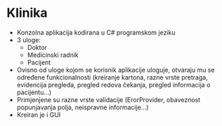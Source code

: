# Klinika

* Konzolna aplikacija kodirana u C# programskom jeziku
* 3 uloge:
  - Doktor
  - Medicinski radnik
  - Pacijent
* Ovisno od uloge kojom se korisnik aplikacije uloguje, otvaraju mu se određene funkcionalnosti (kreiranje kartona, razne vrste pretraga, evidencija pregleda, pregled redova čekanja, pregled informacija o pacijentu...)
* Primjenjene su razne vrste validacije (ErorProvider, obaveznost popunjavanja polja, neispravne informacije...)
* Kreiran je i GUI

